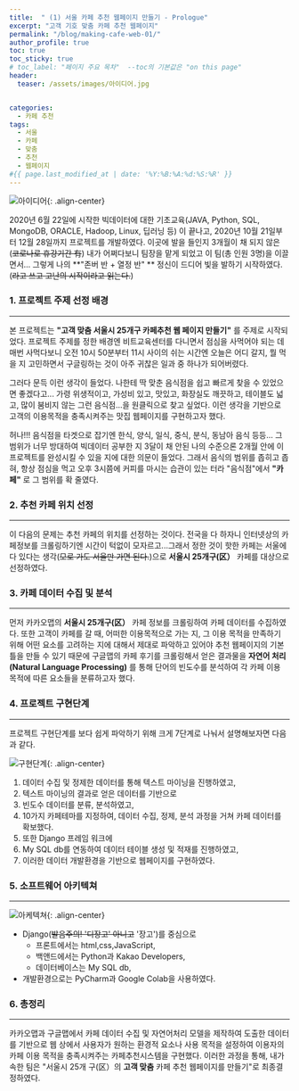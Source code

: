 ```yaml
---
title:  " (1) 서울 카페 추천 웹페이지 만들기 - Prologue"
excerpt: "고객 기호 맞춤 카페 추천 웹페이지"
permalink: "/blog/making-cafe-web-01/"
author_profile: true
toc: true
toc_sticky: true
# toc_label: "페이지 주요 목차"  --toc의 기본값은 "on this page"
header:
  teaser: /assets/images/아이디어.jpg


categories:
  - 카페 추천
tags:
  - 서울
  - 카페
  - 맞춤
  - 추천
  - 웹페이지
#{{ page.last_modified_at | date: '%Y:%B:%A:%d:%S:%R' }}
---
```




![아이디어](https://zhuyuan7.github.io/assets/images/아이디어.jpg "아이디어"){: .align-center}




2020년 6월 22일에 시작한 빅데이터에 대한 기초교육(JAVA, Python, SQL, MongoDB, ORACLE, Hadoop, Linux, 딥러닝 등) 이 끝나고, 
2020년 10월 21일부터 12월 28일까지 프로젝트를 개발하였다. 이곳에 발을 들인지 3개월이 채 되지 않은(~~코로나로 휴강기간 有~~) 
내가 어쩌다보니 팀장을 맡게 되었고 이 팀(총 인원 3명)을 이끌면서... 그렇게 나의 **"존버 반 + 열정 반" ** 정신이 드디어 빛을
발하기 시작하였다.(~~라고 쓰고 고난의 시작이라고 읽는다.~~)




### 1. 프로젝트 주제 선정 배경
*****
본 프로젝트는 **"고객 맞춤 서울시 25개구 카페추천 웹 페이지 만들기"** 를 주제로 시작되었다. 
프로젝트 주제를 정한 배경엔 비트교육센터를 다니면서 점심을 사먹어야 되는 데 매번 사먹다보니 
오전 10시 50분부터 11시 사이의 쉬는 시간엔 오늘은 어디 갈지, 뭘 먹을 지 고민하면서 구글링하는 
것이 아주 귀찮은 일과 중 하나가 되어버렸다.


그러다 문득 이런 생각이 들었다. 나한테 딱 맞춘 음식점을 쉽고 빠르게 찾을 수 있었으면 좋겠다고...
가령 위생적이고, 가성비 있고, 맛있고, 화장실도 깨끗하고, 테이블도 넓고, 많이 붐비지 않는 그런 음식점...을 
원클릭으로 찾고 싶었다. 이런 생각을 기반으로 고객의 이용목적을 충족시켜주는 맛집 웹페이지를 구현하고자 했다.


허나!!! 음식점을 타겟으로 잡기엔 한식, 양식, 일식, 중식, 분식, 동남아 음식 등등... 그 범위가 너무 방대하여 
빅데이터 공부한 지 3달이 채 안된 나의 수준으론 2개월 안에 이 프로젝트를 완성시킬 수 있을 지에 대한 의문이 들었다. 
그래서 음식의 범위를 좁히고 좁혀, 항상 점심을 먹고 오후 3시쯤에 커피를 마시는 습관이 있는 터라 
"음식점"에서 **"카페"** 로 그 범위를 확 줄였다. 




### 2. 추천 카페 위치 선정
*****
이 다음의 문제는 추천 카페의 위치를 선정하는 것이다. 전국을 다 하자니 인터넷상의 카페정보를 크롤링하기엔
시간이 턱없이 모자르고...그래서 정한 것이 핫한 카페는 서울에 다 있다는 생각(~~모로 가도 서울만 가면 된다.~~)으로 
**서울시 25개구(区）** 카페를 대상으로 선정하였다. 




### 3. 카페 데이터 수집 및 분석
*****
먼저 카카오맵의 **서울시 25개구(区）** 카페 정보를 크롤링하여 카페 데이터를 수집하였다. 
또한 고객이 카페를 갈 때, 어떠한 이용목적으로 가는 지, 그 이용 목적을 만족하기 위해 어떤 요소를 
고려하는 지에 대해서 제대로 파악하고 있어야 추천 웹페이지의 기본 틀을 만들 수 있기 때문에 
구글맵의 카페 후기를 크롤링해서 얻은 결과물을 **자연어 처리(Natural Language Processing)** 를 통해 
단어의 빈도수를 분석하여 각 카페 이용 목적에 따른 요소들을 분류하고자 했다.  




### 4. 프로젝트 구현단계
*****
프로젝트 구현단계를 보다 쉽게 파악하기 위해 크게 7단계로 나눠서 설명해보자면 다음과 같다.


![구현단계](https://zhuyuan7.github.io/assets/images/구현단계.jpg "프로젝트 구현단계"){: .align-center}


1. 데이터 수집 및 정제한 데이터를 통해 텍스트 마이닝을 진행하였고, 
2. 텍스트 마이닝의 결과로 얻은 데이터를 기반으로 
3. 빈도수 데이터를 분류, 분석하였고,
4. 10가지 카페테마를 지정하여, 데이터 수집, 정제, 분석 과정을 거쳐 카페 데이터를 확보했다.
5. 또한 Django 프레임 워크에 
6. My SQL db를 연동하여 데이터 테이블 생성 및 적재를 진행하였고,
7. 이러한 데이터 개발환경을 기반으로 웹페이지를 구현하였다.




### 5. 소프트웨어 아키텍쳐
*****


![아케텍쳐](https://zhuyuan7.github.io/assets/images/아키텍쳐.jpg "소프트웨어 아키텍쳐"){: .align-center}
* Django(~~발음주의! '디장고' 아니고~~  '장고')를 중심으로  
  * 프론트에서는 html,css,JavaScript,  
  * 백앤드에서는 Python과 Kakao Developers,  
  * 데이터베이스는 My SQL db, 
* 개발환경으로는 PyCharm과 Google Colab을 사용하였다. 




### 6. 총정리
*****
카카오맵과 구글맵에서 카페 데이터 수집 및 자연어처리 모델을 제작하여 도출한 데이터를 기반으로
웹 상에서 사용자가 원하는 환경적 요소나 사용 목적을 설정하여 이용자의 카페 이용 목적을 충족시켜주는 
카페추천시스템을 구현했다. 이러한 과정을 통해, 내가 속한 팀은 "서울시 25개 구(区）의 **고객 맞춤** 카페 추천 웹페이지를 만들기"로 
최종결정하였다.


